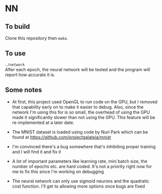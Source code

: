 # NN

## To build

Clone this repository then `make`.

## To use

`./network`  
After each epoch, the neural network will be tested and the program will report how accurate it is.

## Some notes

* At first, this project used OpenGL to run code on the GPU, but I removed that capability early on to make it easier to debug. Also, since the network I'm using this for is so small, the overhead of using the GPU made it significantly slower than not using the GPU. This feature will be re-implemented at a later date.

* The MNIST dataset is loaded using code by Nuri Park which can be found at https://github.com/projectgalateia/mnist

* I'm convinced there's a bug somewhere that's inhibiting proper training and I will find it and fix it

* A lot of important parameters like learning rate, mini batch size, the number of epochs etc. are hard coded. It's not a priority right now for me to fix this since I'm working on debugging

* The neural network can only use sigmoid neurons and the quadratic cost function. I'll get to allowing more options once bugs are fixed
